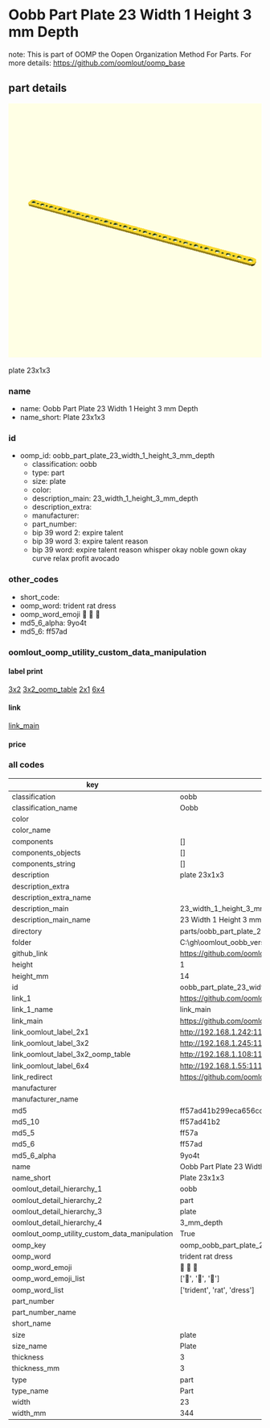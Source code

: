 # Oobb Part Plate 23 Width 1 Height 3 mm Depth  

note: This is part of OOMP the Oopen Organization Method For Parts. For more details: https://github.com/oomlout/oomp_base

##  part details
  

[![](3dpr.png)](3dpr.png)

plate 23x1x3



### name
* name: Oobb Part Plate 23 Width 1 Height 3 mm Depth
* name_short: Plate 23x1x3 
### id
* oomp_id: oobb_part_plate_23_width_1_height_3_mm_depth
  * classification: oobb
  * type: part
  * size: plate
  * color: 
  * description_main: 23_width_1_height_3_mm_depth
  * description_extra: 
  * manufacturer: 
  * part_number: 
  * bip 39 word 2: expire talent
  * bip 39 word 3: expire talent reason
  * bip 39 word: expire talent reason whisper okay noble gown okay curve relax profit avocado

### other_codes
* short_code: 
* oomp_word: trident rat dress
* oomp_word_emoji :trident: :rat: :dress:
* md5_6_alpha: 9yo4t
* md5_6: ff57ad






### oomlout_oomp_utility_custom_data_manipulation
#### label print
[3x2](http://192.168.1.245:1112/?label=oomp%209yo4t)
[3x2_oomp_table](http://192.168.1.108:1112/?label=oomp%209yo4t)
[2x1](http://192.168.1.242:1112/?label=oomp%209yo4t)
[6x4](http://192.168.1.55:1112/?label=oomp%209yo4t)    

#### link

[link_main](https://github.com/oomlout/oomlout_oobb_version_4_generated_parts/tree/main/navigation_oomp/oobb/part/plate/23_width_1_height_3_mm_depth/part)                              

#### price







### all codes 
| key | value |  
| --- | --- |  
| classification | oobb |  
| classification_name | Oobb |  
| color |  |  
| color_name |  |  
| components | [] |  
| components_objects | [] |  
| components_string | [] |  
| description | plate 23x1x3 |  
| description_extra |  |  
| description_extra_name |  |  
| description_main | 23_width_1_height_3_mm_depth |  
| description_main_name | 23 Width 1 Height 3 mm Depth |  
| directory | parts/oobb_part_plate_23_width_1_height_3_mm_depth |  
| folder | C:\gh\oomlout_oobb_version_4_generated_parts\parts\oobb_part_plate_23_width_1_height_3_mm_depth |  
| github_link | https://github.com/oomlout/oomlout_oomp_part_src/tree/main/parts/oobb_part_plate_23_width_1_height_3_mm_depth |  
| height | 1 |  
| height_mm | 14 |  
| id | oobb_part_plate_23_width_1_height_3_mm_depth |  
| link_1 | https://github.com/oomlout/oomlout_oobb_version_4_generated_parts/tree/main/navigation_oomp/oobb/part/plate/23_width_1_height_3_mm_depth/part |  
| link_1_name | link_main |  
| link_main | https://github.com/oomlout/oomlout_oobb_version_4_generated_parts/tree/main/navigation_oomp/oobb/part/plate/23_width_1_height_3_mm_depth/part |  
| link_oomlout_label_2x1 | http://192.168.1.242:1112/?label=oomp%209yo4t |  
| link_oomlout_label_3x2 | http://192.168.1.245:1112/?label=oomp%209yo4t |  
| link_oomlout_label_3x2_oomp_table | http://192.168.1.108:1112/?label=oomp%209yo4t |  
| link_oomlout_label_6x4 | http://192.168.1.55:1112/?label=oomp%209yo4t |  
| link_redirect | https://github.com/oomlout/oomlout_oobb_version_4_generated_parts/tree/main/parts/oobb_plate_23_01_03 |  
| manufacturer |  |  
| manufacturer_name |  |  
| md5 | ff57ad41b299eca656ccffa966375a83 |  
| md5_10 | ff57ad41b2 |  
| md5_5 | ff57a |  
| md5_6 | ff57ad |  
| md5_6_alpha | 9yo4t |  
| name | Oobb Part Plate 23 Width 1 Height 3 mm Depth |  
| name_short | Plate 23x1x3  |  
| oomlout_detail_hierarchy_1 | oobb |  
| oomlout_detail_hierarchy_2 | part |  
| oomlout_detail_hierarchy_3 | plate |  
| oomlout_detail_hierarchy_4 | 3_mm_depth |  
| oomlout_oomp_utility_custom_data_manipulation | True |  
| oomp_key | oomp_oobb_part_plate_23_width_1_height_3_mm_depth |  
| oomp_word | trident rat dress |  
| oomp_word_emoji | :trident: :rat: :dress: |  
| oomp_word_emoji_list | [':trident:', ':rat:', ':dress:'] |  
| oomp_word_list | ['trident', 'rat', 'dress'] |  
| part_number |  |  
| part_number_name |  |  
| short_name |  |  
| size | plate |  
| size_name | Plate |  
| thickness | 3 |  
| thickness_mm | 3 |  
| type | part |  
| type_name | Part |  
| width | 23 |  
| width_mm | 344 |  
